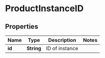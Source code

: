 
# ProductInstanceID

## Properties
Name | Type | Description | Notes
------------ | ------------- | ------------- | -------------
**id** | **String** | ID of instance | 



